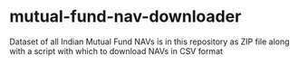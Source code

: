 # mutual-fund-nav-downloader
Dataset of all Indian Mutual Fund NAVs is in this repository as ZIP file along with a script with which to download NAVs in CSV format
